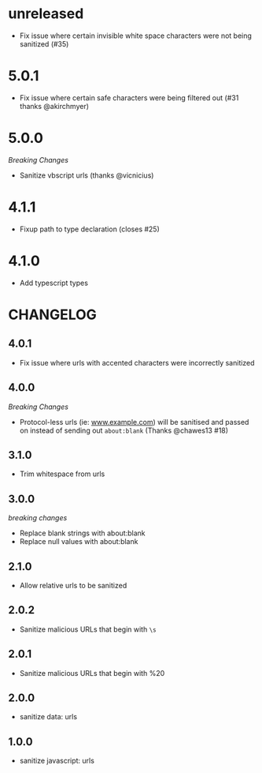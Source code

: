 # unreleased

- Fix issue where certain invisible white space characters were not being sanitized (#35)

# 5.0.1

- Fix issue where certain safe characters were being filtered out (#31 thanks @akirchmyer)

# 5.0.0

_Breaking Changes_

- Sanitize vbscript urls (thanks @vicnicius)

# 4.1.1

- Fixup path to type declaration (closes #25)

# 4.1.0

- Add typescript types

# CHANGELOG

## 4.0.1

- Fix issue where urls with accented characters were incorrectly sanitized

## 4.0.0

_Breaking Changes_

- Protocol-less urls (ie: www.example.com) will be sanitised and passed on instead of sending out `about:blank` (Thanks @chawes13 #18)

## 3.1.0

- Trim whitespace from urls

## 3.0.0

_breaking changes_

- Replace blank strings with about:blank
- Replace null values with about:blank

## 2.1.0

- Allow relative urls to be sanitized

## 2.0.2

- Sanitize malicious URLs that begin with `\s`

## 2.0.1

- Sanitize malicious URLs that begin with %20

## 2.0.0

- sanitize data: urls

## 1.0.0

- sanitize javascript: urls
